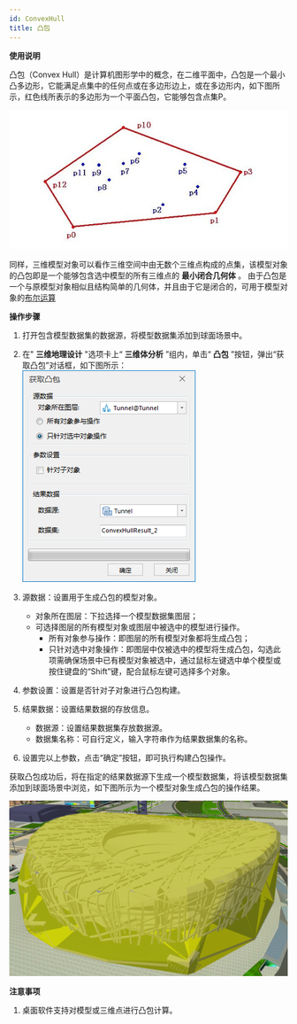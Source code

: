 ```yaml
---
id: ConvexHull
title: 凸包
---
```

**使用说明**

凸包（Convex Hull）是计算机图形学中的概念，在二维平面中，凸包是一个最小凸多边形，它能满足点集中的任何点或在多边形边上，或在多边形内，如下图所示，红色线所表示的多边形为一个平面凸包，它能够包含点集P。

![](../img/ConvexHull_Diagram.png)  
 
  
同样，三维模型对象可以看作三维空间中由无数个三维点构成的点集，该模型对象的凸包即是一个能够包含选中模型的所有三维点的 **最小闭合几何体** 。
由于凸包是一个与原模型对象相似且结构简单的几何体，并且由于它是闭合的，可用于模型对象的[布尔运算](ModelBooleanOperation)

**操作步骤**

  1. 打开包含模型数据集的数据源，将模型数据集添加到球面场景中。
  2. 在" **三维地理设计** "选项卡上“ **三维体分析** ”组内，单击“ **凸包** ”按钮，弹出“获取凸包”对话框，如下图所示：  
![图：“获取凸包”对话框](../img/GetConvexHull_Dialog.png)  
  
  
  3. 源数据：设置用于生成凸包的模型对象。 
       * 对象所在图层：下拉选择一个模型数据集图层；
       * 可选择图层的所有模型对象或图层中被选中的模型进行操作。 
         * 所有对象参与操作：即图层的所有模型对象都将生成凸包；
         * 只针对选中对象操作：即图层中仅被选中的模型将生成凸包，勾选此项需确保场景中已有模型对象被选中，通过鼠标左键选中单个模型或按住键盘的“Shift”键，配合鼠标左键可选择多个对象。
  4. 参数设置：设置是否针对子对象进行凸包构建。 
  5. 结果数据：设置结果数据的存放信息。 
       * 数据源：设置结果数据集存放数据源。
       * 数据集名称：可自行定义，输入字符串作为结果数据集的名称。
  6. 设置完以上参数，点击“确定”按钮，即可执行构建凸包操作。

获取凸包成功后，将在指定的结果数据源下生成一个模型数据集，将该模型数据集添加到球面场景中浏览，如下图所示为一个模型对象生成凸包的操作结果。

![图：生成凸包结果  ](../img/ConvexHull_Result.png)  

**注意事项**

  1. 桌面软件支持对模型或三维点进行凸包计算。

 

